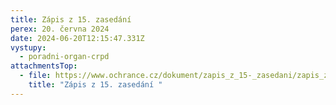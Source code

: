 ```yaml
---
title: Zápis z 15. zasedání
perex: 20. června 2024
date: 2024-06-20T12:15:47.331Z
vystupy:
  - poradni-organ-crpd
attachmentsTop:
  - file: https://www.ochrance.cz/dokument/zapis_z_15-_zasedani/zapis_z_15._zasedani_poradniho_organu.docx
    title: "Zápis z 15. zasedání "
---
```

